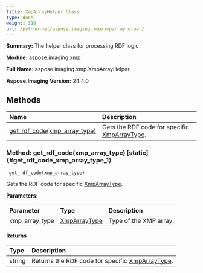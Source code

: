 ```yaml
---
title: XmpArrayHelper Class
type: docs
weight: 310
url: /python-net/aspose.imaging.xmp/xmparrayhelper/
---
```


**Summary:** The helper class for processing RDF logic

**Module:** [aspose.imaging.xmp](/imaging/python-net/aspose.imaging.xmp/)

**Full Name:** aspose.imaging.xmp.XmpArrayHelper

**Aspose.Imaging Version:** 24.4.0

## **Methods**
| **Name** | **Description** |
| :- | :- |
| [get_rdf_code(xmp_array_type)](#get_rdf_code_xmp_array_type_1) | Gets the RDF code for specific [XmpArrayType](/imaging/python-net/aspose.imaging.xmp/xmparraytype/). |


### Method: get_rdf_code(xmp_array_type)  [static] {#get_rdf_code_xmp_array_type_1}


```
 get_rdf_code(xmp_array_type) 
```

Gets the RDF code for specific [XmpArrayType](/imaging/python-net/aspose.imaging.xmp/xmparraytype/).

**Parameters:**

| Parameter | Type | Description |
| :- | :- | :- |
| xmp_array_type | [XmpArrayType](/imaging/python-net/aspose.imaging.xmp/xmparraytype) | Type of the XMP array. |

**Returns**

| Type | Description |
| :- | :- |
| string | Returns the RDF code for specific [XmpArrayType](/imaging/python-net/aspose.imaging.xmp/xmparraytype/). |


